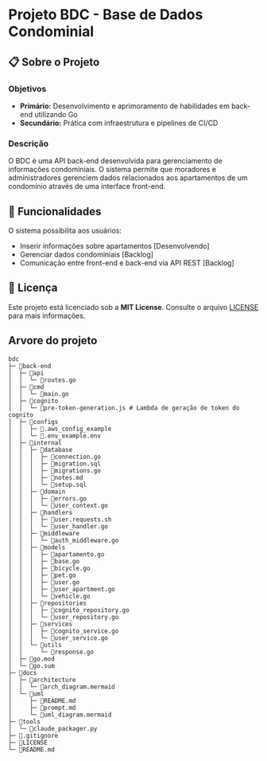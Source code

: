 # Projeto BDC - Base de Dados Condominial

## 📋 Sobre o Projeto

### Objetivos
- **Primário:** Desenvolvimento e aprimoramento de habilidades em back-end utilizando Go
- **Secundário:** Prática com infraestrutura e pipelines de CI/CD

### Descrição
O BDC é uma API back-end desenvolvida para gerenciamento de informações condominiais. O sistema permite que moradores e administradores gerenciem dados relacionados aos apartamentos de um condomínio através de uma interface front-end.

## 🚀 Funcionalidades

O sistema possibilita aos usuários:
- Inserir informações sobre apartamentos [Desenvolvendo]
- Gerenciar dados condominiais [Backlog]
- Comunicação entre front-end e back-end via API REST [Backlog]

## 📄 Licença

Este projeto está licenciado sob a **MIT License**. Consulte o arquivo [LICENSE](https://github.com/gdinn/bdc/blob/main/LICENSE) para mais informações.

## Arvore do projeto
```
bdc
├─ 📁back-end
│  ├─ 📁api
│  │  └─ 📄routes.go
│  ├─ 📁cmd
│  │  └─ 📄main.go
│  ├─ 📁cognito
│  │  └─ 📄pre-token-generation.js # Lambda de geração de token do cognito
│  ├─ 📁configs
│  │  ├─ 📄.aws_config_example
│  │  └─ 📄.env_example.env
│  ├─ 📁internal
│  │  ├─ 📁database
│  │  │  ├─ 📄connection.go
│  │  │  ├─ 📄migration.sql
│  │  │  ├─ 📄migrations.go
│  │  │  ├─ 📄notes.md
│  │  │  └─ 📄setup.sql
│  │  ├─ 📁domain
│  │  │  ├─ 📄errors.go
│  │  │  └─ 📄user_context.go
│  │  ├─ 📁handlers
│  │  │  ├─ 📄user.requests.sh
│  │  │  └─ 📄user_handler.go
│  │  ├─ 📁middleware
│  │  │  └─ 📄auth_middleware.go
│  │  ├─ 📁models
│  │  │  ├─ 📄apartamento.go
│  │  │  ├─ 📄base.go
│  │  │  ├─ 📄bicycle.go
│  │  │  ├─ 📄pet.go
│  │  │  ├─ 📄user.go
│  │  │  ├─ 📄user_apartment.go
│  │  │  └─ 📄vehicle.go
│  │  ├─ 📁repositories
│  │  │  ├─ 📄cognito_repository.go
│  │  │  └─ 📄user_repository.go
│  │  ├─ 📁services
│  │  │  ├─ 📄cognito_service.go
│  │  │  └─ 📄user_service.go
│  │  └─ 📁utils
│  │     └─ 📄response.go
│  ├─ 📄go.mod
│  └─ 📄go.sum
├─ 📁docs
│  ├─ 📁architecture
│  │  └─ 📄arch_diagram.mermaid
│  └─ 📁uml
│     ├─ 📄README.md
│     ├─ 📄prompt.md
│     └─ 📄uml_diagram.mermaid
├─ 📁tools
│  └─ 📄claude_packager.py
├─ 📄.gitignore
├─ 📄LICENSE
└─ 📄README.md
```